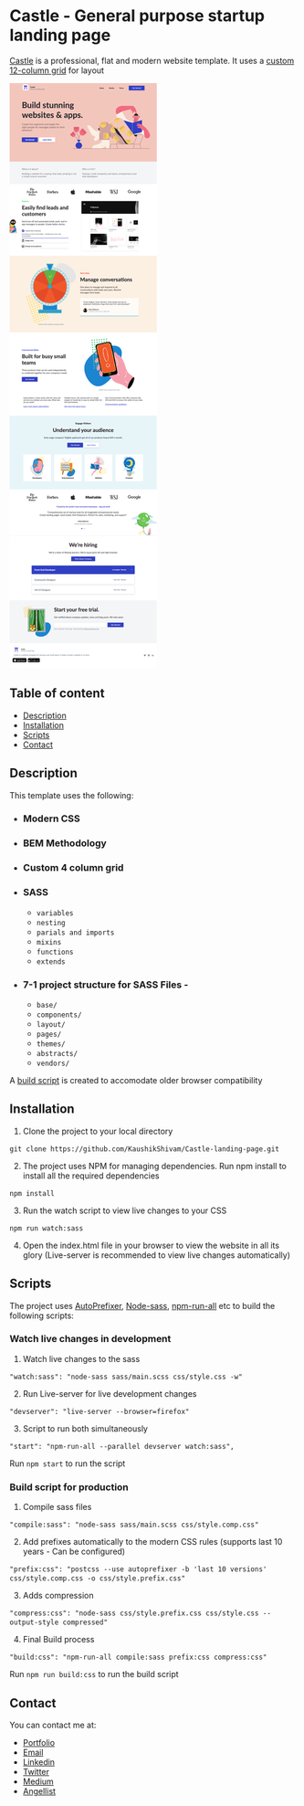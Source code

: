 # Castle - General purpose startup landing page

[Castle](https://rawcdn.githack.com/KaushikShivam/Castle-landing-page/3bc8b446e45a992fc7af236495960a45eeae6de2/index.html) is a professional, flat and modern website template. It uses a [custom 12-column grid](https://github.com/KaushikShivam/bootgrid) for layout

![Castle Screenshot](screenshot.png)

## Table of content
- [Description](#description)
- [Installation](#installation)
- [Scripts](#scripts)
- [Contact](#contact)


## Description

This template uses the following:

- ### Modern CSS
- ### BEM Methodology
- ### Custom 4 column grid
- ### SASS
  - `variables`
  - `nesting`
  - `parials and imports`
  - `mixins`
  - `functions`
  - `extends`
- ### 7-1 project structure for SASS Files -

  - `base/`
  - `components/`
  - `layout/`
  - `pages/`
  - `themes/`
  - `abstracts/`
  - `vendors/`

A [build script](#scripts) is created to accomodate older browser compatibility

## Installation

1. Clone the project to your local directory
```
git clone https://github.com/KaushikShivam/Castle-landing-page.git
```

2. The project uses NPM for managing dependencies. Run npm install to install all the required dependencies
```
npm install
```
3. Run the watch script to view live changes to your CSS
```
npm run watch:sass
```
4. Open the index.html file in your browser to view the website in all its glory (Live-server is recommended to view live changes automatically)


## Scripts
The project uses [AutoPrefixer](https://github.com/postcss/autoprefixer), [Node-sass](https://github.com/sass/node-sass), [npm-run-all](https://www.npmjs.com/package/npm-run-all) etc to build the following scripts:

### Watch live changes in development
1. Watch live changes to the sass
```
"watch:sass": "node-sass sass/main.scss css/style.css -w"
```

2. Run Live-server for live development changes
```
"devserver": "live-server --browser=firefox"
```
3. Script to run both simultaneously
```
"start": "npm-run-all --parallel devserver watch:sass",
```

Run ```npm start``` to run the script

### Build script for production

1. Compile sass files
```
"compile:sass": "node-sass sass/main.scss css/style.comp.css"
```

2. Add prefixes automatically to the modern CSS rules (supports last 10 years - Can be configured)
```
"prefix:css": "postcss --use autoprefixer -b 'last 10 versions' css/style.comp.css -o css/style.prefix.css"
```

3. Adds compression
```
"compress:css": "node-sass css/style.prefix.css css/style.css --output-style compressed"
```
4. Final Build process
```
"build:css": "npm-run-all compile:sass prefix:css compress:css"
```

Run ```npm run build:css``` to run the build script

## Contact
You can contact me at:

- [Portfolio](https://www.shivamkaushik.com)
- [Email](mailto:shivamkaushikofficial@gmail.com)
- [Linkedin](https://www.linkedin.com/in/kshivamdev/)
- [Twitter](https://twitter.com/kShivamDev)
- [Medium](https://medium.com/@shivamkaushikofficial)
- [Angellist](https://angel.co/kshivamdev)
